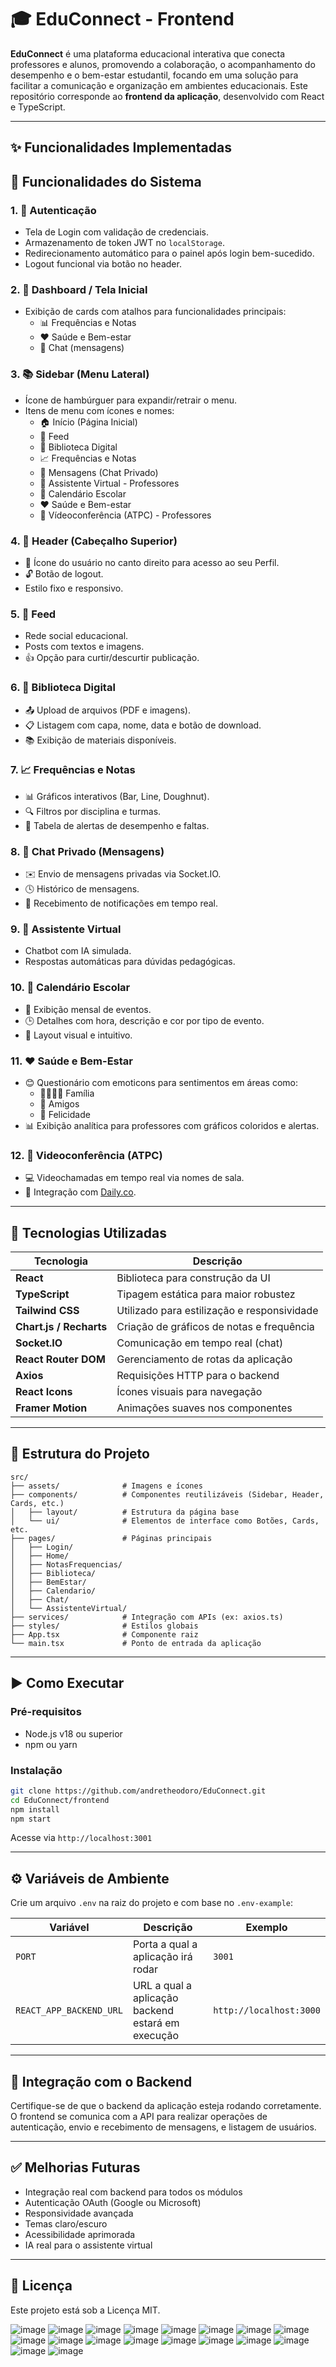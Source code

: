 # 🎓 EduConnect - Frontend

**EduConnect** é uma plataforma educacional interativa que conecta professores e alunos, promovendo a colaboração, o acompanhamento do desempenho e o bem-estar estudantil, focando em uma solução para facilitar a comunicação e organização em ambientes educacionais. Este repositório corresponde ao **frontend da aplicação**, desenvolvido com React e TypeScript.

---

## ✨ Funcionalidades Implementadas

## 🌟 Funcionalidades do Sistema

### 1. 🔐 **Autenticação**
- Tela de Login com validação de credenciais.
- Armazenamento de token JWT no `localStorage`.
- Redirecionamento automático para o painel após login bem-sucedido.
- Logout funcional via botão no header.

### 2. 🧭 **Dashboard / Tela Inicial**
- Exibição de cards com atalhos para funcionalidades principais:
  - 📊 Frequências e Notas  
  - ❤️ Saúde e Bem-estar  
  - 💬 Chat (mensagens)

### 3. 📚 **Sidebar (Menu Lateral)**
- Ícone de hambúrguer para expandir/retrair o menu.
- Itens de menu com ícones e nomes:
  - 🏠 Início (Página Inicial)  
  - 📰 Feed  
  - 📁 Biblioteca Digital  
  - 📈 Frequências e Notas  
  - 💬 Mensagens (Chat Privado)  
  - 🤖 Assistente Virtual - Professores  
  - 📆 Calendário Escolar  
  - ❤️ Saúde e Bem-estar  
  - 🎥 Vídeoconferência (ATPC) - Professores

### 4. 🧢 **Header (Cabeçalho Superior)**
- 👤 Ícone do usuário no canto direito para acesso ao seu Perfil.
- 🔓 Botão de logout.
- Estilo fixo e responsivo.

### 5. 📰 **Feed**
- Rede social educacional.
- Posts com textos e imagens.
- 👍 Opção para curtir/descurtir publicação.

### 6. 📁 **Biblioteca Digital**
- 📤 Upload de arquivos (PDF e imagens).
- 📋 Listagem com capa, nome, data e botão de download.
- 📚 Exibição de materiais disponíveis.

### 7. 📈 **Frequências e Notas**
- 📊 Gráficos interativos (Bar, Line, Doughnut).
- 🔍 Filtros por disciplina e turmas.
- 🚨 Tabela de alertas de desempenho e faltas.

### 8. 💬 **Chat Privado (Mensagens)**
- ✉️ Envio de mensagens privadas via Socket.IO.
- 🕓 Histórico de mensagens.
- 🔔 Recebimento de notificações em tempo real.

### 9. 🤖 **Assistente Virtual**
- Chatbot com IA simulada.
- Respostas automáticas para dúvidas pedagógicas.

### 10. 📆 **Calendário Escolar**
- 📅 Exibição mensal de eventos.
- 🕒 Detalhes com hora, descrição e cor por tipo de evento.
- 🎨 Layout visual e intuitivo.

### 11. ❤️ **Saúde e Bem-Estar**
- 😊 Questionário com emoticons para sentimentos em áreas como:
  - 👨‍👩‍👧‍👦 Família  
  - 👯 Amigos  
  - 🌈 Felicidade
- 📊 Exibição analítica para professores com gráficos coloridos e alertas.

### 12. 🎥 **Videoconferência (ATPC)**
- 💻 Videochamadas em tempo real via nomes de sala.
- 🔗 Integração com [Daily.co](https://www.daily.co).

---

## 🧩 Tecnologias Utilizadas

| Tecnologia      | Descrição |
|----------------|-----------|
| **React**       | Biblioteca para construção da UI |
| **TypeScript**  | Tipagem estática para maior robustez |
| **Tailwind CSS**| Utilizado para estilização e responsividade |
| **Chart.js / Recharts** | Criação de gráficos de notas e frequência |
| **Socket.IO**   | Comunicação em tempo real (chat) |
| **React Router DOM** | Gerenciamento de rotas da aplicação |
| **Axios**       | Requisições HTTP para o backend |
| **React Icons** | Ícones visuais para navegação |
| **Framer Motion** | Animações suaves nos componentes |

---

## 📁 Estrutura do Projeto

```
src/
├── assets/              # Imagens e ícones
├── components/          # Componentes reutilizáveis (Sidebar, Header, Cards, etc.)
│   ├── layout/          # Estrutura da página base
│   └── ui/              # Elementos de interface como Botões, Cards, etc.
├── pages/               # Páginas principais
│   ├── Login/           
│   ├── Home/            
│   ├── NotasFrequencias/
│   ├── Biblioteca/
│   ├── BemEstar/
│   ├── Calendario/
│   ├── Chat/
│   └── AssistenteVirtual/
├── services/            # Integração com APIs (ex: axios.ts)
├── styles/              # Estilos globais
├── App.tsx              # Componente raiz
└── main.tsx             # Ponto de entrada da aplicação
```

---

## ▶️ Como Executar

### Pré-requisitos
- Node.js v18 ou superior
- npm ou yarn

### Instalação

```bash
git clone https://github.com/andretheodoro/EduConnect.git
cd EduConnect/frontend
npm install
npm start
```

Acesse via `http://localhost:3001`

---

## ⚙️ Variáveis de Ambiente

Crie um arquivo `.env` na raiz do projeto e com base no `.env-example`:

| Variável               | Descrição                                                                 | Exemplo                                      |
|------------------------|---------------------------------------------------------------------------|----------------------------------------------|
| `PORT`          | Porta a qual a aplicação irá rodar                                       | `3001`                                 |
| `REACT_APP_BACKEND_URL`        | URL a qual a aplicação backend estará em execução                                               | `http://localhost:3000`                                      |

---

## 🔗 Integração com o Backend

Certifique-se de que o backend da aplicação esteja rodando corretamente. O frontend se comunica com a API para realizar operações de autenticação, envio e recebimento de mensagens, e listagem de usuários.

---


## ✅ Melhorias Futuras

- Integração real com backend para todos os módulos
- Autenticação OAuth (Google ou Microsoft)
- Responsividade avançada
- Temas claro/escuro
- Acessibilidade aprimorada
- IA real para o assistente virtual

---

## 📝 Licença

Este projeto está sob a Licença MIT.

![image](https://github.com/user-attachments/assets/715d7c65-6552-4c01-8aff-eefa39c7eb2f)
![image](https://github.com/user-attachments/assets/01ad7d66-f8d8-4191-ba6d-f3ab7e41f32d)
![image](https://github.com/user-attachments/assets/acada10e-b4b0-45bf-b76b-d06915320d4c)
![image](https://github.com/user-attachments/assets/5c7919f3-5dec-43be-885e-5320cbd60b73)
![image](https://github.com/user-attachments/assets/b735f3fc-f65e-4366-a65e-308c13cd0876)
![image](https://github.com/user-attachments/assets/d41d6e6f-c587-4b53-8d78-e1a37c47caa1)
![image](https://github.com/user-attachments/assets/2dae2e0f-49fd-415f-9548-2af17780d4f5)
![image](https://github.com/user-attachments/assets/773f8ffa-9a47-4b23-b025-764b226104af)
![image](https://github.com/user-attachments/assets/c5ce7c5e-df85-4cf4-9a6d-9275c2a81564)
![image](https://github.com/user-attachments/assets/c13c4977-9fd6-47c0-9ea3-ac00dcac38ff)
![image](https://github.com/user-attachments/assets/4223b0b5-0947-41e9-b986-814041bc6240)
![image](https://github.com/user-attachments/assets/1e4ad1bd-91f8-4b8c-8f88-c00ed392a136)
![image](https://github.com/user-attachments/assets/d0ab475e-4f55-48c4-b350-97da59e07ad1)
![image](https://github.com/user-attachments/assets/b8565520-40f9-4fdc-a859-1838d666816f)
![image](https://github.com/user-attachments/assets/a8d5013d-6a4c-4681-97d5-2c1fe12bb69c)
![image](https://github.com/user-attachments/assets/119e8af4-da4f-4d1d-b07d-28814f52ecf6)
![image](https://github.com/user-attachments/assets/81e3a2ff-6bed-4d3b-9b0d-b513ed75f59e)
![image](https://github.com/user-attachments/assets/b30518e8-f84f-42f9-8168-168dd01f4bd7)


